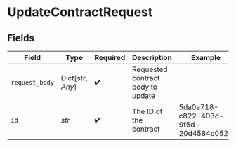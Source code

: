 # UpdateContractRequest


## Fields

| Field                                | Type                                 | Required                             | Description                          | Example                              |
| ------------------------------------ | ------------------------------------ | ------------------------------------ | ------------------------------------ | ------------------------------------ |
| `request_body`                       | Dict[str, *Any*]                     | :heavy_check_mark:                   | Requested contract body to update    |                                      |
| `id`                                 | *str*                                | :heavy_check_mark:                   | The ID of the contract               | 5da0a718-c822-403d-9f5d-20d4584e0528 |